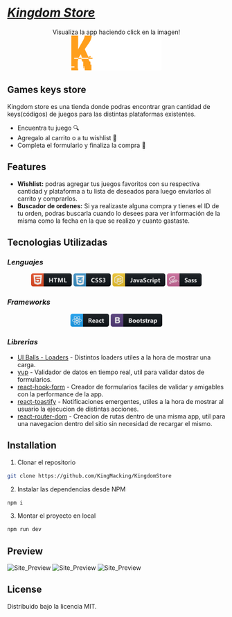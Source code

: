 

# [_**Kingdom Store**_](https://kingdom-store.netlify.app "Live app")

<p align='center'>
    Visualiza la app haciendo click en la imagen!
    <a href="https://kingdom-store.netlify.app/"><img height="80"src="https://github.com/KingMacking/KingdomStore/blob/master/src/assets/logo-full.svg"></a>
</p>

## Games keys store

Kingdom store es una tienda donde podras encontrar gran cantidad de keys(códigos) de juegos para
las distintas plataformas existentes.

- Encuentra tu juego 🔍
- Agregalo al carrito o a tu wishlist 🛒
- Completa el formulario y finaliza la compra 💸

## Features

- **Wishlist:** podras agregar tus juegos favoritos con su respectiva cantidad y plataforma a tu
lista de deseados para luego enviarlos al carrito y comprarlos.
- **Buscador de ordenes:** Si ya realizaste alguna compra y tienes el ID de tu orden, podras
buscarla cuando lo desees para ver información de la misma como la fecha en la que se realizo y cuanto gastaste.

## Tecnologias Utilizadas
### _Lenguajes_
<p align='center'>
    <img height="30"src="https://github.com/MikeCodesDotNET/ColoredBadges/blob/master/svg/dev/languages/html.svg">
    <img height="30"src="https://github.com/MikeCodesDotNET/ColoredBadges/blob/master/svg/dev/languages/css3.svg">
    <img height="30"src="https://github.com/MikeCodesDotNET/ColoredBadges/blob/master/svg/dev/languages/js.svg">
    <img height="30"src="https://github.com/MikeCodesDotNET/ColoredBadges/blob/master/svg/dev/languages/sass.svg">
</p>

### _Frameworks_
<p align='center'>
    <img height="30"src="https://github.com/MikeCodesDotNET/ColoredBadges/blob/master/svg/dev/frameworks/react.svg">
    <img height="30"src="https://github.com/MikeCodesDotNET/ColoredBadges/blob/master/svg/dev/frameworks/bootstrap.svg">
</p>

### _Librerias_
- [UI Balls - Loaders] - Distintos loaders utiles a la hora de mostrar una carga.
- [yup] - Validador de datos en tiempo real, util para validar datos de formularios.
- [react-hook-form] - Creador de formularios faciles de validar y amigables con la performance de la app.
- [react-toastify] - Notificaciones emergentes, utiles a la hora de mostrar al usuario la ejecucion de distintas acciones.
- [react-router-dom] - Creacion de rutas dentro de una misma app, util para una navegacion dentro del sitio sin necesidad de recargar el mismo.


## Installation
1. Clonar el repositorio
```sh
git clone https://github.com/KingMacking/KingdomStore
```
2. Instalar las dependencias desde NPM
```sh
npm i
```
3. Montar el proyecto en local
```sh
npm run dev
```
## Preview

![Site_Preview](https://imgur.com/ttHqc0a.png "Site preview")
![Site_Preview](https://imgur.com/tsUfy3X.png "Site preview")
![Site_Preview](https://imgur.com/lJs13Ea.png "Site preview")

## License
Distribuido bajo la licencia MIT.

   [UI Balls - Loaders]: <https://uiball.com/loaders/>
   [yup]: <https://github.com/jquense/yup>
   [react-hook-form]: <https://react-hook-form.com/>
   [react-toastify]: <https://fkhadra.github.io/react-toastify/introduction>
   [react-router-dom]: <https://reactrouter.com/en/main>
   
